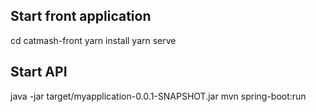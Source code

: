 Start front application
--------------------------------------------
cd catmash-front
yarn install
yarn serve


Start API
--------------------------------------------
java -jar target/myapplication-0.0.1-SNAPSHOT.jar
mvn spring-boot:run